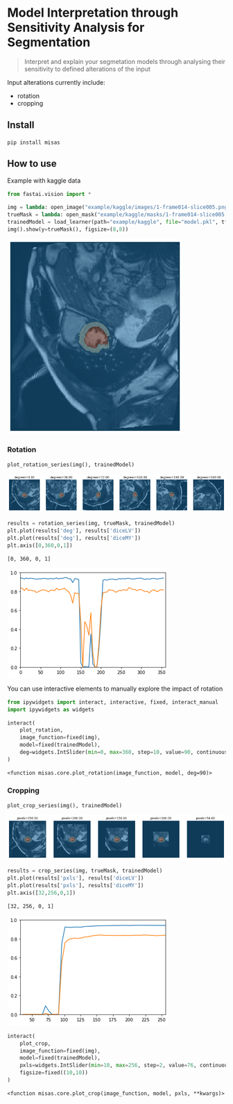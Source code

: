 # Model Interpretation through Sensitivity Analysis for Segmentation
> Interpret and explain your segmetation models through analysing their sensitivity to defined alterations of the input


Input alterations currently include:
 - rotation
 - cropping

## Install

`pip install misas`

## How to use

Example with kaggle data

```python
from fastai.vision import *
```

```python
img = lambda: open_image("example/kaggle/images/1-frame014-slice005.png")
trueMask = lambda: open_mask("example/kaggle/masks/1-frame014-slice005.png")
trainedModel = load_learner(path="example/kaggle", file="model.pkl", tfm_y=False)
img().show(y=trueMask(), figsize=(8,8))
```


![png](docs/images/output_6_0.png)


### Rotation

```python
plot_rotation_series(img(), trainedModel)
```


![png](docs/images/output_8_0.png)


```python
results = rotation_series(img, trueMask, trainedModel)
plt.plot(results['deg'], results['diceLV'])
plt.plot(results['deg'], results['diceMY'])
plt.axis([0,360,0,1])
```

    





    [0, 360, 0, 1]




![png](docs/images/output_9_2.png)


You can use interactive elements to manually explore the impact of rotation

```python
from ipywidgets import interact, interactive, fixed, interact_manual
import ipywidgets as widgets
```

```python
interact(
    plot_rotation,
    image_function=fixed(img),
    model=fixed(trainedModel),
    deg=widgets.IntSlider(min=0, max=360, step=10, value=90, continuous_update=False)
)
```




    <function misas.core.plot_rotation(image_function, model, deg=90)>



### Cropping

```python
plot_crop_series(img(), trainedModel)
```


![png](docs/images/output_14_0.png)


```python
results = crop_series(img, trueMask, trainedModel)
plt.plot(results['pxls'], results['diceLV'])
plt.plot(results['pxls'], results['diceMY'])
plt.axis([32,256,0,1])
```

    





    [32, 256, 0, 1]




![png](docs/images/output_15_2.png)


```python
interact(
    plot_crop,
    image_function=fixed(img),
    model=fixed(trainedModel),
    pxls=widgets.IntSlider(min=10, max=256, step=2, value=76, continuous_update=False),
    figsize=fixed((10,10))
)
```




    <function misas.core.plot_crop(image_function, model, pxls, **kwargs)>


